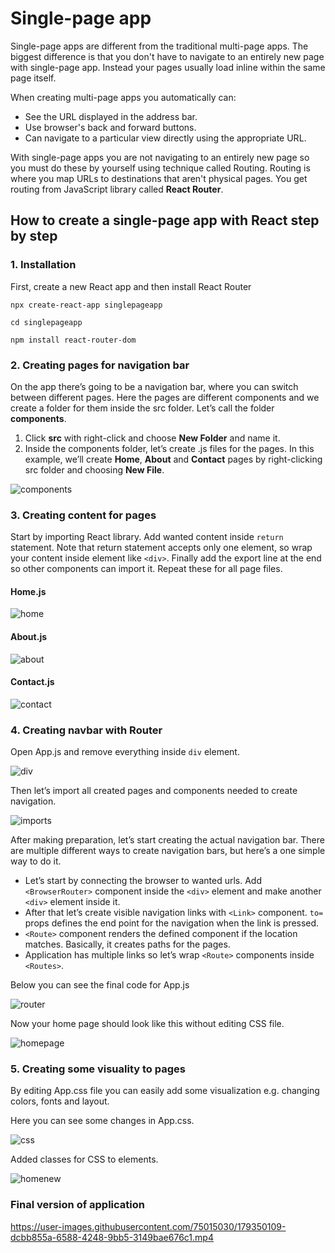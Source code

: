 # Single-page app

Single-page apps are different from the traditional multi-page apps. The biggest difference is that you don't have to navigate to an entirely new page with single-page app. Instead your pages usually load inline within the same page itself. 

When creating multi-page apps you automatically can:
  - See the URL displayed in the address bar.
  - Use browser's back and forward buttons.
  - Can navigate to a particular view directly using the appropriate URL.

With single-page apps you are not navigating to an entirely new page so you must do these by yourself using technique called Routing. Routing is where you map URLs to destinations that aren't physical pages. You get routing from JavaScript library called **React Router**.

## How to create a single-page app with React step by step

### 1. Installation

First, create a new React app and then install React Router

`npx create-react-app singlepageapp`

`cd singlepageapp`

`npm install react-router-dom`

### 2. Creating pages for navigation bar

On the app there’s going to be a navigation bar, where you can switch between different pages. Here the pages are different components and we create a folder for them inside the src folder. Let’s call the folder **components**.

  1. Click **src** with right-click and choose **New Folder** and name it.
  2. Inside the components folder, let’s create .js files for the pages. In this example, we’ll create **Home**, **About** and **Contact** pages by right-clicking src folder and choosing **New File**.
 
![components](https://user-images.githubusercontent.com/75015030/179348649-b52e32f7-d124-454d-a3f1-37624d1707f6.png)


### 3. Creating content for pages

Start by importing React library. Add wanted content inside `return` statement. Note that return statement accepts only one element, so wrap your content inside element like `<div>`. Finally add the export line at the end so other components can import it. Repeat these for all page files.

#### Home.js

![home](https://user-images.githubusercontent.com/75015030/179348855-ccc3a758-24e4-4ae3-82e3-25282d7dd982.png)

#### About.js

![about](https://user-images.githubusercontent.com/75015030/179348907-c22594ff-3d49-44f3-9e8f-7da3fb123b03.png)

#### Contact.js

![contact](https://user-images.githubusercontent.com/75015030/179348918-ce479841-de97-41e9-9683-62451b81132c.png)


### 4. Creating navbar with Router

Open App.js and remove everything inside `div` element.

![div](https://user-images.githubusercontent.com/75015030/179349046-99ff46be-8c9c-4d62-a096-3f8b597e4fc9.png)

Then let’s import all created pages and components needed to create navigation. 

![imports](https://user-images.githubusercontent.com/75015030/179349060-6505cf42-d8c1-4537-b046-f2814a8fea93.png)

After making preparation, let’s start creating the actual navigation bar. There are multiple different ways to create navigation bars, but here’s a one simple way to do it.

- Let’s start by connecting the browser to wanted urls. Add `<BrowserRouter>` component inside the `<div>` element and make another `<div>` element inside it.
- After that let’s create visible navigation links with `<Link>` component. `to=` props defines the end point for the navigation when the link is pressed.
- `<Route>` component renders the defined component if the location matches. Basically, it creates paths for the pages. 
- Application has multiple links so let’s wrap `<Route>` components inside `<Routes>`.

Below you can see the final code for App.js

![router](https://user-images.githubusercontent.com/75015030/179349254-671a378e-622c-48c4-8020-2b8bd7944e38.png)

Now your home page should look like this without editing CSS file.

![homepage](https://user-images.githubusercontent.com/75015030/179349453-af28430e-8a57-4fb9-a2e5-d73f0265914e.png)

### 5. Creating some visuality to pages

By editing App.css file you can easily add some visualization e.g. changing colors, fonts and layout.

Here you can see some changes in App.css. 

![css](https://user-images.githubusercontent.com/75015030/179349730-2f3c2c9e-744f-4211-bf49-965dbcd1264e.png)

Added classes for CSS to elements.

![homenew](https://user-images.githubusercontent.com/75015030/179349736-3b509177-bdd9-4988-8de9-ab4f56614945.jpg)

### Final version of application

https://user-images.githubusercontent.com/75015030/179350109-dcbb855a-6588-4248-9bb5-3149bae676c1.mp4

